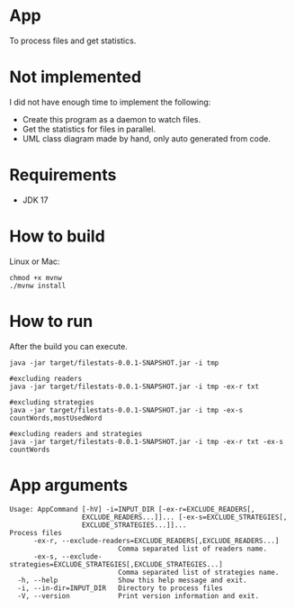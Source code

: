 # App

To process files and get statistics.

# Not implemented

I did not have enough time to implement the following:

- Create this program as a daemon to watch files.
- Get the statistics for files in parallel.
- UML class diagram made by hand, only auto generated from code.

# Requirements

- JDK 17

# How to build

Linux or Mac:

```shell
chmod +x mvnw
./mvnw install
```

# How to run

After the build you can execute.

```
java -jar target/filestats-0.0.1-SNAPSHOT.jar -i tmp

#excluding readers
java -jar target/filestats-0.0.1-SNAPSHOT.jar -i tmp -ex-r txt

#excluding strategies
java -jar target/filestats-0.0.1-SNAPSHOT.jar -i tmp -ex-s countWords,mostUsedWord

#excluding readers and strategies
java -jar target/filestats-0.0.1-SNAPSHOT.jar -i tmp -ex-r txt -ex-s countWords
```

# App arguments

```plain
Usage: AppCommand [-hV] -i=INPUT_DIR [-ex-r=EXCLUDE_READERS[,
                  EXCLUDE_READERS...]]... [-ex-s=EXCLUDE_STRATEGIES[,
                  EXCLUDE_STRATEGIES...]]...
Process files
      -ex-r, --exclude-readers=EXCLUDE_READERS[,EXCLUDE_READERS...]
                           Comma separated list of readers name.
      -ex-s, --exclude-strategies=EXCLUDE_STRATEGIES[,EXCLUDE_STRATEGIES...]
                           Comma separated list of strategies name.
  -h, --help               Show this help message and exit.
  -i, --in-dir=INPUT_DIR   Directory to process files
  -V, --version            Print version information and exit.
```